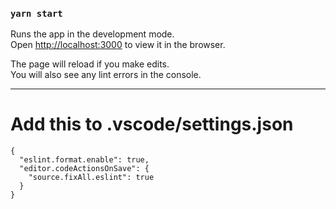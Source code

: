### `yarn start`

Runs the app in the development mode.\
Open [http://localhost:3000](http://localhost:3000) to view it in the browser.

The page will reload if you make edits.\
You will also see any lint errors in the console.

---
# Add this to .vscode/settings.json

```
{
  "eslint.format.enable": true,
  "editor.codeActionsOnSave": {
    "source.fixAll.eslint": true
  }
}
```
